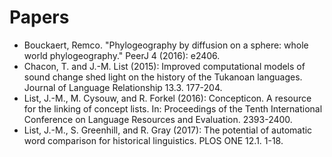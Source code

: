 # Papers

* Bouckaert, Remco. "Phylogeography by diffusion on a sphere: whole world phylogeography." PeerJ 4 (2016): e2406.
* Chacon, T. and J.-M. List (2015): Improved computational models of sound change shed light on the history of the Tukanoan languages. Journal of Language Relationship 13.3. 177-204.
* List, J.-M., M. Cysouw, and R. Forkel (2016): Concepticon. A resource for the linking of concept lists. In: Proceedings of the Tenth International Conference on Language Resources and Evaluation. 2393-2400. 
* List, J.-M., S. Greenhill, and R. Gray (2017): The potential of automatic word comparison for historical linguistics. PLOS ONE 12.1. 1-18.
